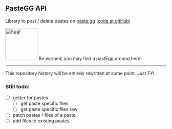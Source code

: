 ## PasteGG API

Library to post / delete pastes
on [paste.gg](https://paste.gg/) ([code at gitHub](https://github.com/mikroskeem/pastegg))


<img src="https://i.imgur.com/jgBKAHZ.png" alt="Egg!" width="100"/> Be warned, you may find a pastEgg around here!

---

This repository history will be entirely rewritten at some point. Just FYI.

### Still todo:

- [ ] getter for pastes
    - [ ] get paste specific files
    - [ ] get paste specific files raw
- [ ] patch pastes / files of a paste
- [ ] add files to existing pastes
